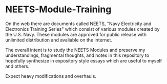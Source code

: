 # NEETS-Module-Training

On the web there are documents called NEETS, "Navy Electricity and Electronics Training Series" which consist of various modules created by the U.S. Navy. These modules are approved for public release with unlimited  distribution and avaliable on the internet.

The overall intent is to study the NEETS Modules and preserve my understandings, fragmental thoughts, and notes in this repository to hopefully synthesize in expository style essays which are useful to myself and others.

Expect heavy modifications and overhauls.


